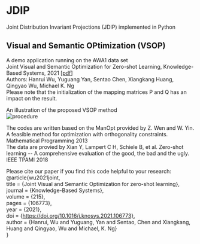 # JDIP
Joint Distribution Invariant Projections (JDIP) implemented in Python

## Visual and Semantic OPtimization (VSOP)

A demo application running on the AWA1 data set  
Joint Visual and Semantic Optimization for Zero-shot Learning, Knowledge-Based Systems, 2021 [[pdf](https://www.sciencedirect.com/science/article/abs/pii/S0950705121000368?via%3Dihub)]  
Authors: Hanrui Wu, Yuguang Yan, Sentao Chen, Xiangkang Huang, Qingyao Wu, Michael K. Ng  
Please note that the initialization of the mapping matrices P and Q has an impact on the result.  

An illustration of the proposed VSOP method  
![procedure](procedure.png)

The codes are written based on the ManOpt provided by Z. Wen and W. Yin. A feasible method for optimization with orthogonality constraints. Mathematical Programming 2013  
The data are provied by Xian Y, Lampert C H, Schiele B, et al. Zero-shot learning -- A comprehensive evaluation of the good, the bad and the ugly. IEEE TPAMI 2018  

Please cite our paper if you find this code helpful to your research:  
@article{wu2021joint,  
title = {Joint Visual and Semantic Optimization for zero-shot learning},  
journal = {Knowledge-Based Systems},  
volume = {215},  
pages = {106773},  
year = {2021},  
doi = {https://doi.org/10.1016/j.knosys.2021.106773},  
author = {Hanrui, Wu and Yuguang, Yan and Sentao, Chen and Xiangkang, Huang and Qingyao, Wu and Michael, K. Ng}  
}

